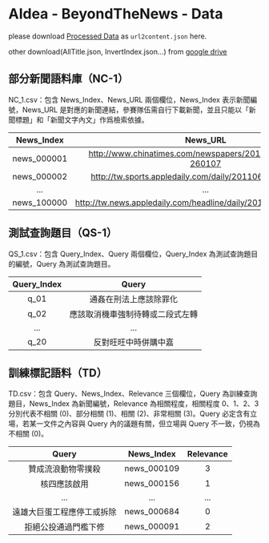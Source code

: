 # AIdea - BeyondTheNews - Data

please download [Processed Data](https://drive.google.com/file/d/1K4SnbYkp3dnGVqBqjZni7RFW7gN1gEeK/view) as `url2content.json` here.

other download(AllTitle.json, InvertIndex.json...) from [google drive](https://drive.google.com/drive/u/0/folders/1fxx0dVl6diJJWLIIy8Q1Fnhwq3ngOP8G?fbclid=IwAR05L-Z0ZpZnhUz9BpPKeV8k9PfeI_jok4bojcx0JdjUhtY25xG2N21o6i8)

## 部分新聞語料庫（NC-1）

NC_1.csv：包含 News_Index、News_URL 兩個欄位，News_Index 表示新聞編號，News_URL 是對應的新聞連結，參賽隊伍需自行下載新聞，並且只能以「新聞標題」和「新聞文字內文」作爲檢索依據。

| News_Index|News_URL |
| :---: | :---: |
| news_000001| http://www.chinatimes.com/newspapers/20150108001507-260107 |
| news_000002| http://tw.sports.appledaily.com/daily/20110623/33479530/ |
| ... | ... |
| news_100000 | http://tw.news.appledaily.com/headline/daily/20160311/37103743/ |

## 測試查詢題目（QS-1）

QS_1.csv：包含 Query_Index、Query 兩個欄位，Query_Index 為測試查詢題目的編號，Query 為測試查詢題目。

| Query_Index | Query |
| :---: | :---: |
| q_01 | 通姦在刑法上應該除罪化 |
| q_02 | 應該取消機車強制待轉或二段式左轉 |
| ... | ... |
| q_20 | 反對旺旺中時併購中嘉 |

## 訓練標記語料（TD）

TD.csv：包含 Query、News_Index、Relevance 三個欄位，Query 為訓練查詢題目，News_Index 為新聞編號，Relevance 為相關程度，相關程度 0、1、2、3 分別代表不相關 (0)、部分相關 (1)、相關 (2)、非常相關 (3)。Query 必定含有立場，若某一文件之內容與 Query 內的議題有關，但立場與 Query 不一致，仍視為不相關 (0)。

|Query | News_Index | Relevance |
| :---: | :---: | :---: |
|贊成流浪動物零撲殺 | news_000109 | 3 |
|核四應該啟用 | news_000156 | 1 |
|... | ... | ... |
|遠雄大巨蛋工程應停工或拆除 | news_000684 | 0 |
|拒絕公投通過門檻下修 | news_000091 | 2 |
